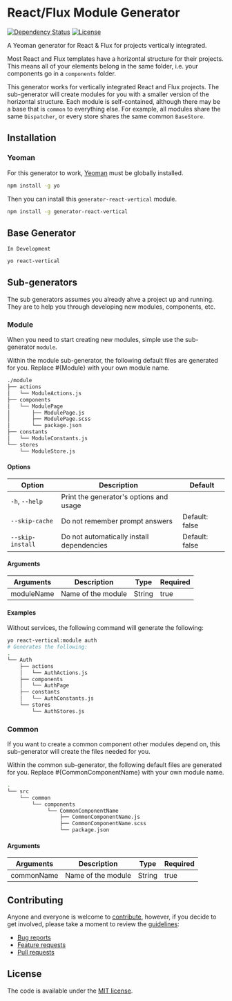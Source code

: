 # React/Flux Module Generator

[![Dependency Status](https://gemnasium.com/jermspeaks/generator-react-vertical.svg)](https://gemnasium.com/jermspeaks/generator-react-vertical)
[![License](http://img.shields.io/:license-mit-blue.svg)](https://github.com/jermspeaks/generator-react-vertical/blob/master/LICENSE)

A Yeoman generator for React & Flux for projects vertically integrated.

Most React and Flux templates have a horizontal structure for their projects.
This means all of your elements belong in the same folder, i.e. your components
go in a `components` folder.

This generator works for vertically integrated React and Flux projects. The
sub-generator will create modules for you with a smaller version of the
horizontal structure. Each module is self-contained, although there may be a
base that is `common` to everything else. For example, all modules share the
same `Dispatcher`, or every store shares the same common `BaseStore`.

## Installation

### Yeoman

For this generator to work, [Yeoman](https://github.com/yeoman/yo) must be globally installed.

```bash
npm install -g yo
```

Then you can install this `generator-react-vertical` module.

```bash
npm install -g generator-react-vertical
```

## Base Generator

`In Development`

```bash
yo react-vertical
```

## Sub-generators

The sub generators assumes you already ahve a project up and running. They are to
help you through developing new modules, components, etc.

### Module

When you need to start creating new modules, simple use the sub-generator `module`.

Within the module sub-generator, the following default files are generated for you.
Replace #{Module} with your own module name.

```bash
./module
├── actions
│   └── ModuleActions.js
├── components
│   └── ModulePage
│       ├── ModulePage.js
│       ├── ModulePage.scss
│       └── package.json
├── constants
│   └── ModuleConstants.js
└── stores
    └── ModuleStore.js
```

#### Options

| Option | Description | Default |
| ------ | ----------- | ------- |
| `-h`, `--help`	| Print the generator's options and usage    |                |
| `--skip-cache`    | Do not remember prompt answers             | Default: false |
| `--skip-install`  | Do not automatically install dependencies  | Default: false |

#### Arguments

| Arguments   | Description | Type | Required |
| ----------- | ----------- | ---- | -------- |
| moduleName  | Name of the module | String | true |

#### Examples

Without services, the following command will generate the following:

```bash
yo react-vertical:module auth
# Generates the following:
.
└── Auth
    ├── actions
    │   └── AuthActions.js
    ├── components
    │   └── AuthPage
    ├── constants
    │   └── AuthConstants.js
    └── stores
        └── AuthStores.js
```

### Common

If you want to create a common component other modules depend on, this sub-generator
will create the files needed for you.

Within the common sub-generator, the following default files are generated for you.
Replace #{CommonComponentName} with your own module name.

```bash
.
└── src
    └── common
        └── components
             └── CommonComponentName
                 ├── CommonComponentName.js
                 ├── CommonComponentName.scss
                 └── package.json
```

#### Arguments

| Arguments   | Description | Type | Required |
| ----------- | ----------- | ---- | -------- |
| commonName  | Name of the module | String | true |

## Contributing

Anyone and everyone is welcome to [contribute](CONTRIBUTING.md),
however, if you decide to get involved, please take a moment to review
the [guidelines](CONTRIBUTING.md):

* [Bug reports](CONTRIBUTING.md#bugs)
* [Feature requests](CONTRIBUTING.md#features)
* [Pull requests](CONTRIBUTING.md#pull-requests)

## License

The code is available under the [MIT license](LICENSE).
